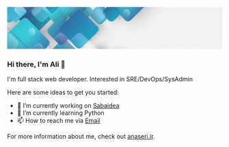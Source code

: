 <img src="https://github.com/alinaseri07/alinaseri07/blob/main/pictures/header.jpg?raw=true">

### Hi there, I'm Ali 👋

I'm full stack web developer.
Interested in SRE/DevOps/SysAdmin

Here are some ideas to get you started:

- 🔭 I’m currently working on [Sabaidea](https://www.sabaidea.com/en)
- 🌱 I’m currently learning Python
- 📫 How to reach me via [Email](mailto:ali.naseri07@gmail.com)

For more information about me, check out [anaseri.ir](https://anaseri.ir).
